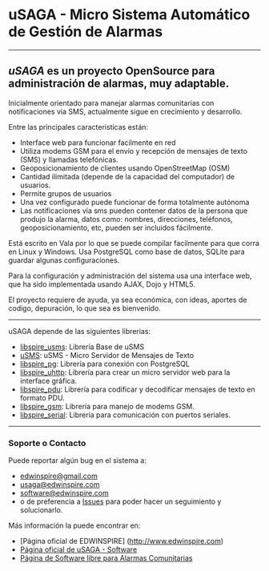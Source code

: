 # uSAGA - Micro Sistema Automático de Gestión de Alarmas

***

## _uSAGA_ es un proyecto OpenSource para administración de alarmas, muy adaptable.

Inicialmente orientado para manejar alarmas comunitarias con notificaciones via SMS, actualmente sigue en crecimiento y desarrollo.

Entre las principales caracteristicas están:
* Interface web para funcionar facilmente en red
* Utiliza modems GSM para el envío y recepción de mensajes de texto (SMS) y llamadas telefónicas.
* Geoposicionamiento de clientes usando OpenStreetMap (OSM)
* Cantidad ilimitada (depende de la capacidad del computador) de usuarios.
* Permite grupos de usuarios
* Una vez configurado puede funcionar de forma totalmente autónoma
* Las notificaciones vía sms pueden contener datos de la persona que produjo la alarma, datos como: nombres, direcciones, teléfonos, geoposicionamiento, etc, pueden ser incluidos fácilmente.

Está escrito en Vala por lo que se puede compilar facilmente para que corra en Linux y Windows. Usa PostgreSQL como base de datos, SQLite para guardar algunas configuraciones.

Para la configuración y administración del sistema usa una interface web, que ha sido implementada usando AJAX, Dojo y HTML5.

El proyecto requiere de ayuda, ya sea económica, con ideas, aportes de codigo, depuración, lo que sea es bienvenido.

***


uSAGA depende de las siguientes librerias:

* [libspire_usms](https://github.com/edwinspire/libspire_usms): Librería Base de uSMS
* [uSMS](https://github.com/edwinspire/usms): uSMS - Micro Servidor de Mensajes de Texto
* [libspire_pg](https://github.com/edwinspire/libspire_pg): Librería para conexión con PostgreSQL
* [libspire_uhttp](https://github.com/edwinspire/libspire_uhttp): Librería para crear un micro servidor web para la interface gráfica.
* [libspire_pdu](https://github.com/edwinspire/libspire_pdu): Librería para codificar y decodificar mensajes de texto en formato PDU.
* [libspire_gsm](https://github.com/edwinspire/libspire_gsm): Librería para manejo de modems GSM.
* [libspire_serial](https://github.com/edwinspire/libspire_serial): Librería para comunicación con puertos seriales.


***
### Soporte o Contacto
Puede reportar algún bug en el sistema a:
* edwinspire@gmail.com
* usaga@edwinspire.com
* software@edwinspire.com
* o de preferencia a [Issues](https://github.com/edwinspire/opensaga/issues) para poder hacer un seguimiento y solucionarlo.


Más información la puede encontrar en:
* [Página oficial de EDWINSPIRE] (http://www.edwinspire.com)
* [Página oficial de uSAGA - Software](http://www.usaga-software.edwinspire.com)
* [Página de Software libre para Alarmas Comunitarias](http://www.alarmascomunitarias.edwinspire.com)

